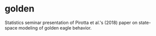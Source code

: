 # golden
Statistics seminar presentation of Pirotta et al.'s (2018) paper on state-space modeling of golden eagle behavior.
